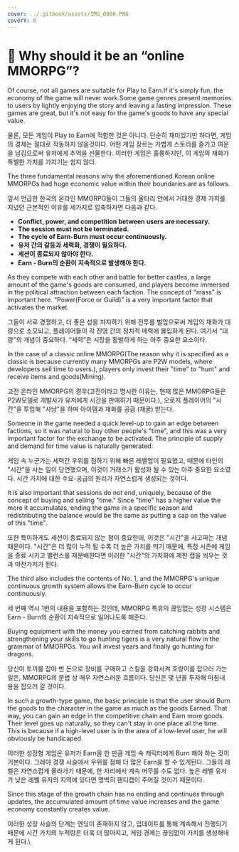 ```yaml
---
cover: ../.gitbook/assets/IMG_0860.PNG
coverY: 0
---
```


# 🔸 Why should it be an “online MMORPG”?

Of course, not all games are suitable for Play to Earn.If it's simply fun, the economy of the game will never work.Some game genres present memories to users by lightly enjoying the story and leaving a lasting impression. These games are great, but it's not easy for the game's goods to have any special value.

물론, 모든 게임이 Play to Earn에 적합한 것은 아니다. 단순히 재미있기만 하다면, 게임의 경제는 절대로 작동하지 않을것이다. 어떤 게임 장르는 가볍게 스토리를 즐기고 여운을 남김으로써 유저에게 추억을 선물한다. 이러한 게임은 훌륭하지만, 이 게임의 재화가 특별한 가치를 가지기는 쉽지 않다.

The three fundamental reasons why the aforementioned Korean online MMORPGs had huge economic value within their boundaries are as follows.

앞서 언급한 한국의 온라인 MMORPG들이 그들의 울타리 안에서 거대한 경제 가치를 지녔던 근본적인 이유를 세가지로 압축하자면 다음과 같다.

* **Conflict, power, and competition between users are necessary.**
* **The session must not be terminated.**
* **The cycle of Earn-Burn must occur continuously.**
* **유저 간의 갈등과 세력화, 경쟁이 필요하다.**
* **세션이 종료되지 않아야 한다.**
* **Earn - Burn의 순환이 지속적으로 발생해야 한다.**

As they compete with each other and battle for better castles, a large amount of the game's goods are consumed, and players become immersed in the political attraction between each faction. The concept of "mass" is important here. “Power(Force or Guild)” is a very important factor that activates the market.

그들이 서로 경쟁하고, 더 좋은 성을 차지하기 위해 전투를 벌임으로써 게임의 재화가 대량으로 소모되고, 플레이어들이 각 진영 간의 정치적 매력에 몰입하게 된다. 여기서 "대량"의 개념이 중요하다. “세력”은 시장을 활발하게 하는 아주 중요한 요소이다.

In the case of a classic online MMORPG(The reason why it is specified as a classic is because currently many MMORPGs are P2W models, where developers sell time to users.), players only invest their "time" to "hunt" and receive items and goods(Mining).

고전 온라인 MMORPG의 경우(고전이라고 명시한 이유는, 현재 많은 MMORPG들은 P2W모델로 개발사가 유저에게 시간을 판매하기 때문이다.), 오로지 플레이어의 "시간"을 투입해 "사냥"을 하며 아이템과 재화를 공급 (채굴) 받는다.

Someone in the game needed a quick level-up to gain an edge between factions, so it was natural to buy other people's "time", and this was a very important factor for the exchange to be activated. The principle of supply and demand for time value is naturally generated.

게임 속 누군가는 세력간 우위를 점하기 위해 빠른 레벨업이 필요했고, 때문에 타인의 "시간"을 사는 일이 당연했으며, 이것이 거래소가 활성화 될 수 있는 아주 중요한 요소였다. 시간 가치에 대한 수요-공급의 원리가 자연스럽게 생성되는 것이다.

It is also important that sessions do not end, uniquely, because of the concept of buying and selling "time." Since "time" has a higher value the more it accumulates, ending the game in a specific season and redistributing the balance would be the same as putting a cap on the value of this "time".

또한 특이하게도 세션이 종료되지 않는 점이 중요한데, 이것은 "시간"을 사고파는 개념 때문이다. "시간"은 더 많이 누적 될 수록 더 높은 가치를 띄기 때문에, 특정 시즌에 게임을 종료 시키고 밸런스를 재분배한다면 이러한 "시간"의 가치화에 제한 캡을 씌우는 것과 마찬가지가 된다.

The third also includes the contents of No. 1, and the MMORPG's unique continuous growth system allows the Earn-Burn cycle to occur continuously.

세 번째 역시 1번의 내용을 포함하는 것인데, MMORPG 특유의 끊임없는 성장 시스템은 Earn - Burn의 순환이 지속적으로 일어나도록 해준다.

Buying equipment with the money you earned from catching rabbits and strengthening your skills to go hunting tigers is a very natural flow in the grammar of MMORPGs. You will invest years and finally go hunting for dragons.

당신이 토끼를 잡아 번 돈으로 장비를 구매하고 스킬을 강화시켜 호랑이를 잡으러 가는 일은, MMORPG의 문법 상 매우 자연스러운 흐름이다. 당신은 몇 년을 투자해 마침내 용을 잡으러 갈 것이다.

In such a growth-type game, the basic principle is that the user should Burn the goods to the character in the game as much as the goods Earned. That way, you can gain an edge in the competitive chain and Earn more goods. Their level goes up naturally, so they can't stay in one place all the time. This is because if a high-level user is in the area of ​​a low-level user, he will obviously be handicaped.

이러한 성장형 게임은 유저가 Earn을 한 만큼 게임 속 캐릭터에게 Burn 해야 하는 것이 기본이다. 그래야 경쟁 사슬에서 우위를 점해 더 많은 Earn을 할 수 있게된다. 그들의 레벨은 자연스럽게 올라가기 때문에, 한 자리에서 계속 머무를 수도 없다. 높은 레벨 유저가 낮은 레벨 유저의 지역에 있다면 명백히 핸디캡이 주어질 것이기 때문이다.

Since this stage of the growth chain has no ending and continues through updates, the accumulated amount of time value increases and the game economy constantly creates value.

이러한 성장 사슬의 단계는 엔딩이 존재하지 않고, 업데이트를 통해 계속해서 진행되기 때문에 시간 가치의 누적량은 더욱 더 많아지고, 게임 경제는 끊임없이 가치를 생성해내게 된다.\
